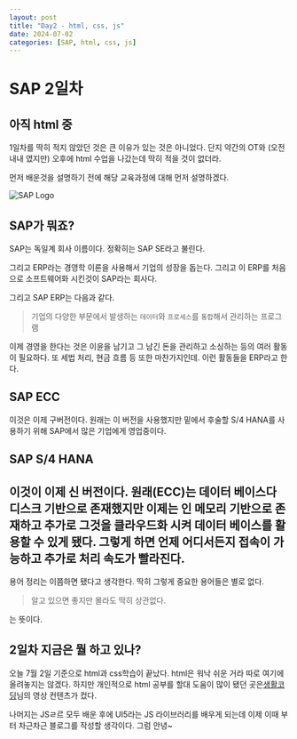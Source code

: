 ```yaml
---
layout: post
title: "Day2 - html, css, js"
date: 2024-07-02
categories: [SAP, html, css, js]
---
```


# SAP 2일차
## 아직 html 중

1일차를 딱히 적지 않았던 것은 큰 이유가 있는 것은 아니었다. 단지 약간의 OT와 (오전 내내 였지만) 오후에 html 수업을 나갔는데 딱히 적을 것이 없더라. 

먼저 배운것을 설명하기 전에 해당 교육과정에 대해 먼저 설명하겠다. 

![SAP Logo](https://upload.wikimedia.org/wikipedia/commons/thumb/5/59/SAP_2011_logo.svg/455px-SAP_2011_logo.svg.png?20230905220744)

## SAP가 뭐죠?

SAP는 독일계 회사 이름이다. 정확히는 SAP SE라고 불린다.

그리고 ERP라는 경영학 이론을 사용해서 기업의 성장을 돕는다. 그리고 이 ERP를 처음으로 소프트웨어화 시킨것이 SAP라는 회사다. 

그리고 SAP ERP는 다음과 같다.
> 기업의 다양한 부문에서 발생하는 `데이터`와 `프로세스`를 `통합`해서 관리하는 프로그램

이제 경영을 한다는 것은 이윤을 남기고 그 남긴 돈을 관리하고 소싱하는 등의 여러 활동이 필요하다. 또 세법 처리, 현금 흐름 등 또한 마찬가지인데. 이런 활동들을 ERP라고 한다.

## SAP ECC
이것은 이제 구버전이다. 
원래는 이 버전을 사용했지만 밑에서 후술할 S/4 HANA를 사용하기 위해 SAP에서 많은 기업에게 영업중이다.

## SAP S/4 HANA
이것이 이제 신 버전이다. 
원래(ECC)는 데이터 베이스다 디스크 기반으로 존재했지만 이제는 인 메모리 기반으로 존재하고 추가로 그것을 클라우드화 시켜 데이터 베이스를 활용할 수 있게 됐다. 
그렇게 하면 언제 어디서든지 접속이 가능하고 추가로 처리 속도가 빨라진다.
---

용어 정리는 이쯤하면 됐다고 생각한다. 딱히 그렇게 중요한 용어들은 별로 없다. 

> 알고 있으면 좋지만 몰라도 딱히 상관없다.

는 뜻이다.

## 2일차 지금은 뭘 하고 있나?

오늘 7월 2일 기준으로 html과 css학습이 끝났다. html은 워낙 쉬운 거라 따로 여기에 올려놓지는 않겠다. 하지만 개인적으로 html 공부를 할대 도움이 많이 됐던 곳은[생활코딩](https://youtu.be/OGFgdro160I?si=8beJRHojwuMxviU4)님의 영상 컨텐츠가 컸다. 

나머지는 JSㄹ르 모두 배운 후에 UI5라는 JS 라이브러리를 배우게 되는데 이제 이때 부터 차근차근 블로그를 작성할 생각이다. 그럼 안녕~ 

